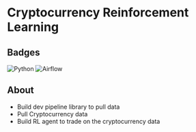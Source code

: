 # Cryptocurrency Reinforcement Learning

## Badges

![Python](https://img.shields.io/badge/python-3.8-blue)
![Airflow](https://img.shields.io/badge/Airflow-2.5-green)

## About
- Build dev pipeline library to pull data
- Pull Cryptocurrency data
- Build RL agent to trade on the cryptocurrency data